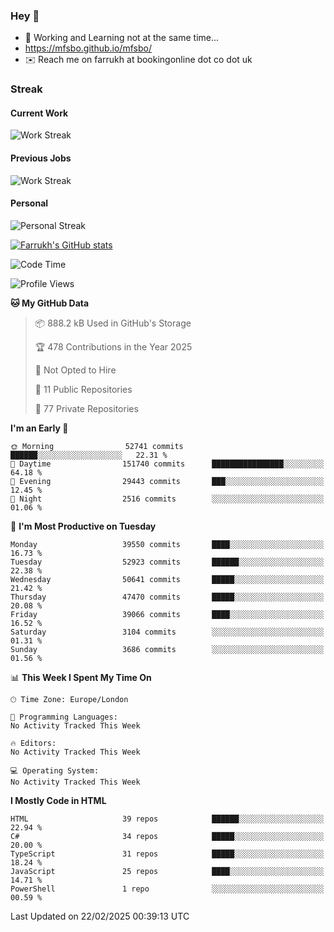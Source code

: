 ### Hey 👋

- 🏃 Working and Learning not at the same time...
- https://mfsbo.github.io/mfsbo/
- ✉️ Reach me on farrukh at bookingonline dot co dot uk

### Streak
#### Current Work
![Work Streak](https://streak-stats.demolab.com/?user=mfsbo)
#### Previous Jobs
![Work Streak](https://streak-stats.demolab.com/?user=farrukhcw)
#### Personal
![Personal Streak](https://streak-stats.demolab.com/?user=farrukhsubhani)

[![Farrukh's GitHub stats](https://github-readme-stats.vercel.app/api?username=mfsbo&hide=stars&count_private=true)](https://github.com/mfsbo/)

<!--START_SECTION:waka-->
![Code Time](http://img.shields.io/badge/Code%20Time-904%20hrs%2052%20mins-blue)

![Profile Views](http://img.shields.io/badge/Profile%20Views-0-blue)

**🐱 My GitHub Data** 

> 📦 888.2 kB Used in GitHub's Storage 
 > 
> 🏆 478 Contributions in the Year 2025
 > 
> 🚫 Not Opted to Hire
 > 
> 📜 11 Public Repositories 
 > 
> 🔑 77 Private Repositories 
 > 
**I'm an Early 🐤** 

```text
🌞 Morning                52741 commits       ██████░░░░░░░░░░░░░░░░░░░   22.31 % 
🌆 Daytime                151740 commits      ████████████████░░░░░░░░░   64.18 % 
🌃 Evening                29443 commits       ███░░░░░░░░░░░░░░░░░░░░░░   12.45 % 
🌙 Night                  2516 commits        ░░░░░░░░░░░░░░░░░░░░░░░░░   01.06 % 
```
📅 **I'm Most Productive on Tuesday** 

```text
Monday                   39550 commits       ████░░░░░░░░░░░░░░░░░░░░░   16.73 % 
Tuesday                  52923 commits       ██████░░░░░░░░░░░░░░░░░░░   22.38 % 
Wednesday                50641 commits       █████░░░░░░░░░░░░░░░░░░░░   21.42 % 
Thursday                 47470 commits       █████░░░░░░░░░░░░░░░░░░░░   20.08 % 
Friday                   39066 commits       ████░░░░░░░░░░░░░░░░░░░░░   16.52 % 
Saturday                 3104 commits        ░░░░░░░░░░░░░░░░░░░░░░░░░   01.31 % 
Sunday                   3686 commits        ░░░░░░░░░░░░░░░░░░░░░░░░░   01.56 % 
```


📊 **This Week I Spent My Time On** 

```text
🕑︎ Time Zone: Europe/London

💬 Programming Languages: 
No Activity Tracked This Week

🔥 Editors: 
No Activity Tracked This Week

💻 Operating System: 
No Activity Tracked This Week
```

**I Mostly Code in HTML** 

```text
HTML                     39 repos            ██████░░░░░░░░░░░░░░░░░░░   22.94 % 
C#                       34 repos            █████░░░░░░░░░░░░░░░░░░░░   20.00 % 
TypeScript               31 repos            █████░░░░░░░░░░░░░░░░░░░░   18.24 % 
JavaScript               25 repos            ████░░░░░░░░░░░░░░░░░░░░░   14.71 % 
PowerShell               1 repo              ░░░░░░░░░░░░░░░░░░░░░░░░░   00.59 % 
```




 Last Updated on 22/02/2025 00:39:13 UTC
<!--END_SECTION:waka-->
<!--
**mfsbo/mfsbo** is a ✨ _special_ ✨ repository because its `README.md` (this file) appears on your GitHub profile.

Here are some ideas to get you started:

- 🔭 I’m currently working on ...
- 🌱 I’m currently learning ...
- 👯 I’m looking to collaborate on ...
- 🤔 I’m looking for help with ...
- 💬 Ask me about ...
- 📫 How to reach me: ...
- 😄 Pronouns: ...
- ⚡ Fun fact: ...
-->
